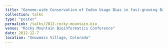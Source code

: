 ```yaml
---
title: "Genome-wide Conservation of Codon Usage Bias in fast-growing Bacteria"
collection: talks
type: "poster"
permalink: /talks/2012-rocky-mountain-bio
venue: "Rocky Mountain Bioinformatics Conference"
date: 2012-12-7
location: "Snowmass Village, Colorado"
---
```

